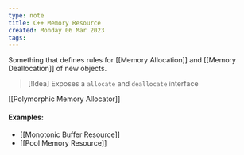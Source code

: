 ```yaml
---
type: note
title: C++ Memory Resource
created: Monday 06 Mar 2023
tags: 
---
```

Something that defines rules for [[Memory Allocation]] and [[Memory Deallocation]] of new objects.

> [!Idea]
> Exposes a `allocate` and `deallocate` interface

[[Polymorphic Memory Allocator]]

#### Examples:
- [[Monotonic Buffer Resource]]
- [[Pool Memory Resource]]